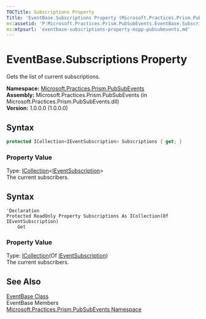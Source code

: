 ```yaml
---
TOCTitle: Subscriptions Property
Title: 'EventBase.Subscriptions Property (Microsoft.Practices.Prism.PubSubEvents)'
ms:assetid: 'P:Microsoft.Practices.Prism.PubSubEvents.EventBase.Subscriptions'
ms:mtpsurl: 'eventbase-subscriptions-property-mspp-pubsubevents.md'
---
```


# EventBase.Subscriptions Property 

Gets the list of current subscriptions.

**Namespace:** [Microsoft.Practices.Prism.PubSubEvents](/patterns-practices/reference/mspp-pubsubevents-namespace)  
**Assembly:** Microsoft.Practices.Prism.PubSubEvents (in Microsoft.Practices.Prism.PubSubEvents.dll)  
**Version:** 1.0.0.0 (1.0.0.0)

## Syntax

```C#
protected ICollection<IEventSubscription> Subscriptions { get; }
```

### Property Value

Type: [ICollection](http://msdn.microsoft.com/en-us/library/92t2ye13)&lt;[IEventSubscription](/patterns-practices/reference/ieventsubscription-interface-mspp-pubsubevents)&gt;  
The current subscribers.

## Syntax

```VB
'Declaration
Protected ReadOnly Property Subscriptions As ICollection(Of IEventSubscription)
	Get
```

### Property Value

Type: [ICollection](http://msdn.microsoft.com/en-us/library/92t2ye13)(Of [IEventSubscription](/patterns-practices/reference/ieventsubscription-interface-mspp-pubsubevents))  
The current subscribers.



## See Also

[EventBase Class](/patterns-practices/reference/eventbase-class-mspp-pubsubevents)  
EventBase Members  
[Microsoft.Practices.Prism.PubSubEvents Namespace](/patterns-practices/reference/mspp-pubsubevents-namespace)  